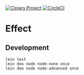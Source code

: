 [![Clojars Project](https://img.shields.io/clojars/v/darkleaf/effect.svg)](https://clojars.org/darkleaf/effect)
[![CircleCI](https://circleci.com/gh/darkleaf/effect.svg?style=svg)](https://circleci.com/gh/darkleaf/effect)

# Effect

## Development

```
lein test
lein doo node node-none once
lein doo node node-advanced once
```
